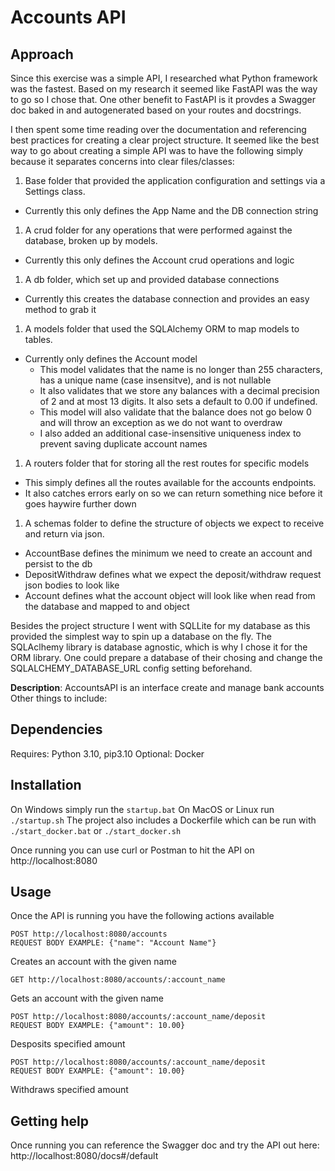 # Accounts API

## Approach

Since this exercise was a simple API, I researched what Python framework was the fastest. Based on my research it seemed like FastAPI was the way to go so I chose that. One other benefit to FastAPI is it provdes a Swagger doc baked in and autogenerated based on your routes and docstrings.

I then spent some time reading over the documentation and referencing best practices for creating a clear project structure. It seemed like the best way to go about creating a simple API was to have the following simply because it separates concerns into clear files/classes:
1. Base folder that provided the application configuration and settings via a Settings class.
  - Currently this only defines the App Name and the DB connection string
1. A crud folder for any operations that were performed against the database, broken up by models.
  - Currently this only defines the Account crud operations and logic
1. A db folder, which set up and provided database connections
  - Currently this creates the database connection and provides an easy method to grab it
1. A models folder that used the SQLAlchemy ORM to map models to tables.
  - Currently only defines the Account model
    - This model validates that the name is no longer than 255 characters, has a unique name (case insensitve), and is not nullable
    - It also validates that we store any balances with a decimal precision of 2 and at most 13 digits. It also sets a default to 0.00 if undefined.
    - This model will also validate that the balance does not go below 0 and will throw an exception as we do not want to overdraw
    - I also added an additional case-insensitive uniqueness index to prevent saving duplicate account names
1. A routers folder that for storing all the rest routes for specific models
  - This simply defines all the routes available for the accounts endpoints.
  - It also catches errors early on so we can return something nice before it goes haywire further down
1. A schemas folder to define the structure of objects we expect to receive and return via json.
  - AccountBase defines the minimum we need to create an account and persist to the db
  - DepositWithdraw defines what we expect the deposit/withdraw request json bodies to look like
  - Account defines what the account object will look like when read from the database and mapped to and object

Besides the project structure I went with SQLLite for my database as this provided the simplest way to spin up a database on the fly. 
The SQLAclhemy library is database agnostic, which is why I chose it for the ORM library. One could prepare a database of their chosing and change the SQLALCHEMY_DATABASE_URL config setting beforehand.

**Description**:  AccountsAPI is an interface create and manage bank accounts
Other things to include:

## Dependencies

Requires: Python 3.10, pip3.10
Optional: Docker

## Installation

On Windows simply run the `startup.bat`
On MacOS or Linux run `./startup.sh`
The project also includes a Dockerfile which can be run with `./start_docker.bat` or `./start_docker.sh`

Once running you can use curl or Postman to hit the API on http://localhost:8080

## Usage

Once the API is running you have the following actions available

```
POST http://localhost:8080/accounts
REQUEST BODY EXAMPLE: {"name": "Account Name"}
```
Creates an account with the given name

```
GET http://localhost:8080/accounts/:account_name
```
Gets an account with the given name

```
POST http://localhost:8080/accounts/:account_name/deposit
REQUEST BODY EXAMPLE: {"amount": 10.00}
```
Desposits specified amount

```
POST http://localhost:8080/accounts/:account_name/deposit
REQUEST BODY EXAMPLE: {"amount": 10.00}
```
Withdraws specified amount

## Getting help

Once running you can reference the Swagger doc and try the API out here: http://localhost:8080/docs#/default